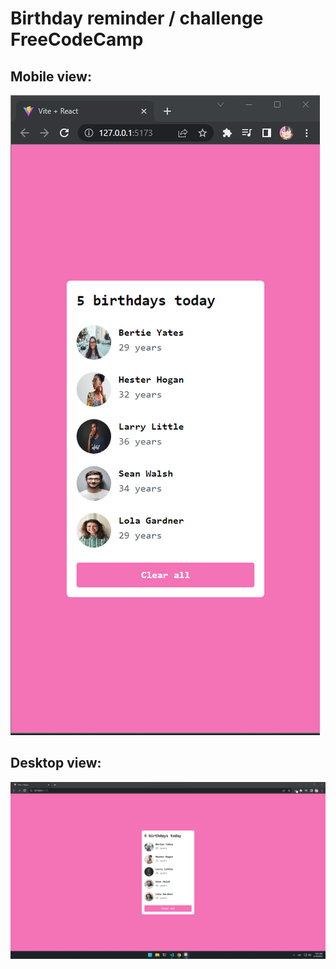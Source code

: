 # Birthday reminder / challenge FreeCodeCamp

## Mobile view:
![mobile](./src/assets/mobile.png)

## Desktop view:
![dekstop](./src/assets/desktop.png)